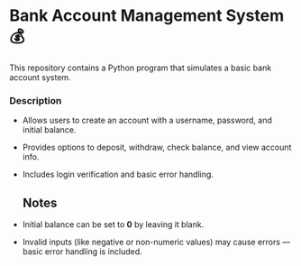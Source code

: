 # Bank Account Management System💰
This repository contains a Python program that simulates a basic bank account system.

### Description
- Allows users to create an account with a username, password, and initial balance.
- Provides options to deposit, withdraw, check balance, and view account info.
- Includes login verification and basic error handling.

  ## Notes
- Initial balance can be set to **0** by leaving it blank.  
- Invalid inputs (like negative or non-numeric values) may cause errors — basic error handling is included.

